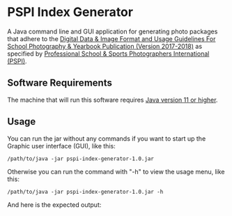 # PSPI Index Generator

A Java command line and GUI application for generating photo packages that adhere to the 
[Digital Data & Image Format and Usage Guidelines For School Photography & Yearbook Publication 
(Version 2017-2018)](https://yearbookdiscoveries.com/wp-content/uploads/2018/08/PSPI-Guidelines-2017-2018.pdf) 
as specified by [Professional School & Sports Photographers International (PSPI)](https://yearbookdiscoveries.com/pspi-guidelines-school-photographer-portrait-cds-2/).

## Software Requirements

The machine that will run this software requires [Java version 11 or higher](https://java.com/en/).

## Usage

You can run the jar without any commands if you want to start up the Graphic user interface (GUI), like this:

```
/path/to/java -jar pspi-index-generator-1.0.jar
```

Otherwise you can run the command with "-h" to view the usage menu, like this:

```
/path/to/java -jar pspi-index-generator-1.0.jar -h
```

And here is the expected output:

```

```